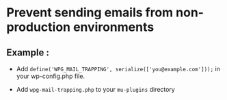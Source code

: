# Prevent sending emails from non-production environments

## Example :

- Add `define('WPG_MAIL_TRAPPING', serialize(['you@example.com']));` in your wp-config.php file.

- Add `wpg-mail-trapping.php` to your `mu-plugins` directory

